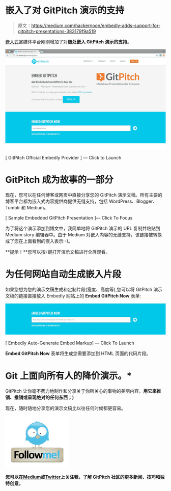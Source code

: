 # 嵌入了对 GitPitch 演示的支持

> 原文：<https://medium.com/hackernoon/embedly-adds-support-for-gitpitch-presentations-383179f9a519>

[嵌入式](https://embed.ly)富媒体平台刚刚增加了对**随处嵌入 GitPitch 演示的支持**。

[![](img/f5ba441516014b64603f0a874b109e92.png)](https://embed.ly/provider/gitpitch)

[ GitPitch Official Embedly Provider ] — Click to Launch

# GitPitch 成为故事的一部分

现在，您可以在任何博客或网页中直接分享您的 GitPitch 演示文稿。所有主要的博客平台都为嵌入式内容提供商提供无缝支持，包括 WordPress、Blogger、Tumblr 和 Medium。

[ Sample Embedded GitPitch Presentation ]— Click To Focus

为了将这个演示添加到博文中，我简单地将 GitPitch 演示的 URL 复制并粘贴到 Medium story 编辑器中。由于 Medium 对嵌入内容的无缝支持，该链接被转换成了您在上面看到的嵌入表示:-)。

**提示！**您可以按`F`键打开演示文稿进行全屏观看。

# 为任何网站自动生成嵌入片段

如果您想为您的演示文稿生成和定制片段(宽度、高度等),您可以将 GitPitch 演示文稿的链接直接放入 Embedly 网站上的 **Embed GitPitch Now** 表单:

[![](img/3cfba9c325c4b5b44251c61a2771cee5.png)](http://embed.ly/provider/gitpitch)

[ Embedly Auto-Generate Embed Markup] — Click To Launch

**Embed GitPitch Now** 表单将生成您需要添加到 HTML 页面的代码片段。

# Git 上面向所有人的降价演示。*

GitPitch 让你毫不费力地制作和分享关于你所关心的事物的美丽内容。**用它来推销、推销或呈现绝对的任何东西；)**

现在，随时随地分享您的演示文稿比以往任何时候都更容易。

[![](img/522b2e4ace3cfcecd43bba30fcf0a317.png)](https://twitter.com/gitpitch)

**您可以在**[**Medium**](/@gitpitch)**或**[**Twitter**](https://twitter.com/gitpitch)**上关注我，了解 GitPitch 社区的更多新闻、技巧和独特创意。**